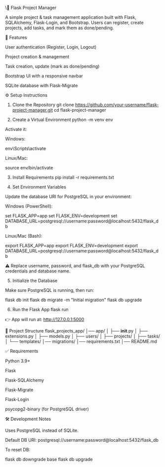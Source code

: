 \📌 Flask Project Manager

A simple project & task management application built with Flask, SQLAlchemy, Flask-Login, and Bootstrap.
Users can register, create projects, add tasks, and mark them as done/pending.

🚀 Features

User authentication (Register, Login, Logout)

Project creation & management

Task creation, update (mark as done/pending)

Bootstrap UI with a responsive navbar

SQLite database with Flask-Migrate

⚙️ Setup Instructions
1. Clone the Repository
git clone https://github.com/your-username/flask-project-manager.git
cd flask-project-manager

2. Create a Virtual Environment
python -m venv env


Activate it:

Windows:

env\Scripts\activate


Linux/Mac:

source env/bin/activate

3. Install Requirements
pip install -r requirements.txt

4. Set Environment Variables

Update the database URI for PostgreSQL in your environment:

Windows (PowerShell):

set FLASK_APP=app
set FLASK_ENV=development
set DATABASE_URL=postgresql://username:password@localhost:5432/flask_db


Linux/Mac (Bash):

export FLASK_APP=app
export FLASK_ENV=development
export DATABASE_URL=postgresql://username:password@localhost:5432/flask_db


⚠️ Replace username, password, and flask_db with your PostgreSQL credentials and database name.

5. Initialize the Database

Make sure PostgreSQL is running, then run:

flask db init
flask db migrate -m "Initial migration"
flask db upgrade

6. Run the Flask App
flask run


👉 App will run at: http://127.0.0.1:5000

📂 Project Structure
flask_projects_app/
│── app/
│   ├── __init__.py
│   ├── extensions.py
│   ├── models.py
│   ├── users/
│   ├── projects/
│   ├── tasks/
│   └── templates/
│── migrations/
│── requirements.txt
│── README.md

✅ Requirements

Python 3.9+

Flask

Flask-SQLAlchemy

Flask-Migrate

Flask-Login

psycopg2-binary (for PostgreSQL driver)

🛠️ Development Notes

Uses PostgreSQL instead of SQLite.

Default DB URI: postgresql://username:password@localhost:5432/flask_db

To reset DB:

flask db downgrade base
flask db upgrade